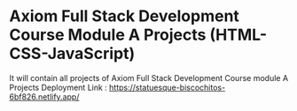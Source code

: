 # Axiom Full Stack Development Course Module A Projects (HTML-CSS-JavaScript)
 It will contain all projects of Axiom Full Stack Development Course module A 
Projects Deployment Link : https://statuesque-biscochitos-6bf826.netlify.app/
